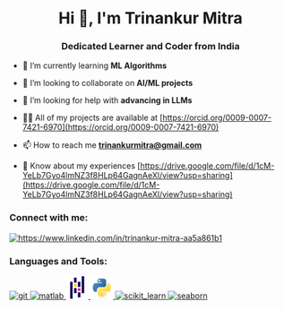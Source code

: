 <h1 align="center">Hi 👋, I'm Trinankur Mitra</h1>
<h3 align="center">Dedicated Learner and Coder from India</h3>

- 🌱 I’m currently learning **ML Algorithms**

- 👯 I’m looking to collaborate on **AI/ML projects**

- 🤝 I’m looking for help with **advancing in LLMs**

- 👨‍💻 All of my projects are available at [https://orcid.org/0009-0007-7421-6970](https://orcid.org/0009-0007-7421-6970)

- 📫 How to reach me **trinankurmitra@gmail.com**

- 📄 Know about my experiences [https://drive.google.com/file/d/1cM-YeLb7Gyo4lmNZ3f8HLp64GagnAeXl/view?usp=sharing](https://drive.google.com/file/d/1cM-YeLb7Gyo4lmNZ3f8HLp64GagnAeXl/view?usp=sharing)

<h3 align="left">Connect with me:</h3>
<p align="left">
<a href="https://linkedin.com/in/https://www.linkedin.com/in/trinankur-mitra-aa5a861b1" target="blank"><img align="center" src="https://raw.githubusercontent.com/rahuldkjain/github-profile-readme-generator/master/src/images/icons/Social/linked-in-alt.svg" alt="https://www.linkedin.com/in/trinankur-mitra-aa5a861b1" height="30" width="40" /></a>
</p>

<h3 align="left">Languages and Tools:</h3>
<p align="left"> <a href="https://git-scm.com/" target="_blank" rel="noreferrer"> <img src="https://www.vectorlogo.zone/logos/git-scm/git-scm-icon.svg" alt="git" width="40" height="40"/> </a> <a href="https://www.mathworks.com/" target="_blank" rel="noreferrer"> <img src="https://upload.wikimedia.org/wikipedia/commons/2/21/Matlab_Logo.png" alt="matlab" width="40" height="40"/> </a> <a href="https://pandas.pydata.org/" target="_blank" rel="noreferrer"> <img src="https://raw.githubusercontent.com/devicons/devicon/2ae2a900d2f041da66e950e4d48052658d850630/icons/pandas/pandas-original.svg" alt="pandas" width="40" height="40"/> </a> <a href="https://www.python.org" target="_blank" rel="noreferrer"> <img src="https://raw.githubusercontent.com/devicons/devicon/master/icons/python/python-original.svg" alt="python" width="40" height="40"/> </a> <a href="https://scikit-learn.org/" target="_blank" rel="noreferrer"> <img src="https://upload.wikimedia.org/wikipedia/commons/0/05/Scikit_learn_logo_small.svg" alt="scikit_learn" width="40" height="40"/> </a> <a href="https://seaborn.pydata.org/" target="_blank" rel="noreferrer"> <img src="https://seaborn.pydata.org/_images/logo-mark-lightbg.svg" alt="seaborn" width="40" height="40"/> </a> </p>

